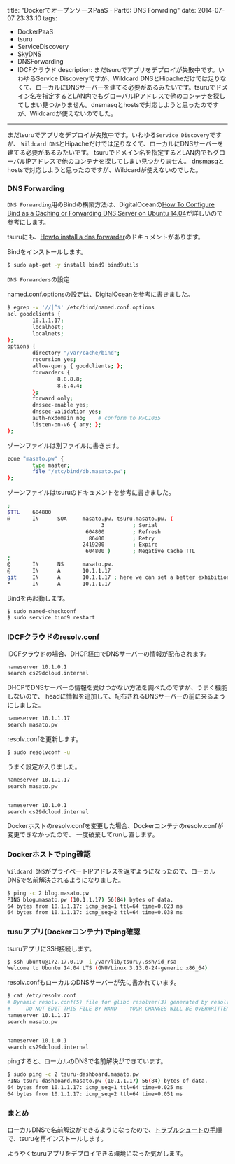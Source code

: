 title: "DockerでオープンソースPaaS - Part6: DNS Forwrding"
date: 2014-07-07 23:33:10
tags:
 - DockerPaaS
 - tsuru
 - ServiceDiscovery
 - SkyDNS
 - DNSForwarding
 - IDCFクラウド
description: まだtsuruでアプリをデプロイが失敗中です。いわゆるService Discoveryですが、Wildcard DNSとHipacheだけでは足りなくて、ローカルにDNSサーバーを建てる必要があるみたいです。tsuruでドメイン名を指定するとLAN内でもグローバルIPアドレスで他のコンテナを探してしまい見つかりません。dnsmasqとhostsで対応しようと思ったのですが、Wildcardが使えないのでした。
---

まだtsuruでアプリをデプロイが失敗中です。いわゆる`Service Discovery`ですが、
`Wildcard DNS`とHipacheだけでは足りなくて、ローカルにDNSサーバーを建てる必要があるみたいです。
tsuruでドメイン名を指定するとLAN内でもグローバルIPアドレスで他のコンテナを探してしまい見つかりません。
dnsmasqとhostsで対応しようと思ったのですが、Wildcardが使えないのでした。

<!-- more -->

### DNS Forwarding

`DNS Forwarding`用のBindの構築方法は、DigitalOceanの[How To Configure Bind as a Caching or Forwarding DNS Server on Ubuntu 14.04](https://www.digitalocean.com/community/tutorials/how-to-configure-bind-as-a-caching-or-forwarding-dns-server-on-ubuntu-14-04)が詳しいので参考にします。

tsuruにも、[Howto install a dns forwarder](http://docs.tsuru.io/en/latest/misc/dns-forwarders.html)のドキュメントがあります。

Bindをインストールします。

``` bash
$ sudo apt-get -y install bind9 bind9utils
```

`DNS Forwarders`の設定

named.conf.optionsの設定は、DigitalOceanを参考に書きました。

``` bash /etc/bind/named.conf.options
$ egrep -v '//|^$' /etc/bind/named.conf.options
acl goodclients {
        10.1.1.17;
        localhost;
        localnets;
};
options {
        directory "/var/cache/bind";
        recursion yes;
        allow-query { goodclients; };
        forwarders {
                8.8.8.8;
                8.8.4.4;
        };
        forward only;
        dnssec-enable yes;
        dnssec-validation yes;
        auth-nxdomain no;    # conform to RFC1035
        listen-on-v6 { any; };
};
```

ゾーンファイルは別ファイルに書きます。

``` bash /etc/bind/named.conf.local
zone "masato.pw" {
        type master;
        file "/etc/bind/db.masato.pw";
};
```

ゾーンファイルはtsuruのドキュメントを参考に書きました。

``` bash /etc/bind/db.masato.pw
;
$TTL    604800
@       IN      SOA     masato.pw. tsuru.masato.pw. (
                              3         ; Serial
                         604800         ; Refresh
                          86400         ; Retry
                        2419200         ; Expire
                         604800 )       ; Negative Cache TTL
;
@       IN      NS      masato.pw.
@       IN      A       10.1.1.17
git     IN      A       10.1.1.17 ; here we can set a better exhibition for the git remote provided by tsuru
*       IN      A       10.1.1.17
```

Bindを再起動します。

``` bash
$ sudo named-checkconf
$ sudo service bind9 restart
```

### IDCFクラウドのresolv.conf

IDCFクラウドの場合、DHCP経由でDNSサーバーの情報が配布されます。

``` bash /etc/resolv.conf
nameserver 10.1.0.1
search cs29dcloud.internal
```

DHCPでDNSサーバーの情報を受けつかない方法を調べたのですが、うまく機能しないので、
headに情報を追加して、配布されるDNSサーバーの前に来るようにしました。

``` bash /etc/resolvconf/resolv.conf.d/head
nameserver 10.1.1.17
search masato.pw
```

resolv.confを更新します。

``` bash
$ sudo resolvconf -u
```

うまく設定が入りました。

``` bash /etc/resolv.conf
nameserver 10.1.1.17
search masato.pw


nameserver 10.1.0.1
search cs29dcloud.internal
```

Dockerホストのresolv.confを変更した場合、Dockerコンテナのresolv.confが変更できなかったので、
一度破棄してrunし直します。

### Dockerホストでping確認

`Wildcard DNS`がプライベートIPアドレスを返すようになったので、ローカルDNSで名前解決されるようになりました。

``` bash
$ ping -c 2 blog.masato.pw
PING blog.masato.pw (10.1.1.17) 56(84) bytes of data.
64 bytes from 10.1.1.17: icmp_seq=1 ttl=64 time=0.023 ms
64 bytes from 10.1.1.17: icmp_seq=2 ttl=64 time=0.038 ms
```

### tusuアプリ(Dockerコンテナ)でping確認

tsuruアプリにSSH接続します。

``` bash
$ ssh ubuntu@172.17.0.19 -i /var/lib/tsuru/.ssh/id_rsa
Welcome to Ubuntu 14.04 LTS (GNU/Linux 3.13.0-24-generic x86_64)
```

resolv.confもローカルのDNSサーバーが先に書かれています。

``` bash
$ cat /etc/resolv.conf
# Dynamic resolv.conf(5) file for glibc resolver(3) generated by resolvconf(8)
#     DO NOT EDIT THIS FILE BY HAND -- YOUR CHANGES WILL BE OVERWRITTEN
nameserver 10.1.1.17
search masato.pw


nameserver 10.1.0.1
search cs29dcloud.internal
```

pingすると、ローカルのDNSで名前解決ができています。

``` bash
$ sudo ping -c 2 tsuru-dashboard.masato.pw
PING tsuru-dashboard.masato.pw (10.1.1.17) 56(84) bytes of data.
64 bytes from 10.1.1.17: icmp_seq=1 ttl=64 time=0.025 ms
64 bytes from 10.1.1.17: icmp_seq=2 ttl=64 time=0.051 ms
```

### まとめ

ローカルDNSで名前解決ができるようになったので、[トラブルシュートの手順](/2014/07/05/docker-opensource-paas-tsuru-install-troubleshoot/)で、tsuruを再インストールします。

ようやくtsuruアプリをデプロイできる環境になった気がします。

